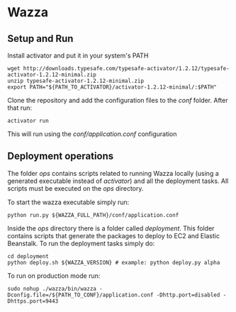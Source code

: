 # Wazza

## Setup and Run

Install activator and put it in your system's PATH

    
    wget http://downloads.typesafe.com/typesafe-activator/1.2.12/typesafe-activator-1.2.12-minimal.zip
    unzip typesafe-activator-1.2.12-minimal.zip
    export PATH="${PATH_TO_ACTIVATOR}/activator-1.2.12-minimal/:$PATH"
    
Clone the repository and add the configuration files to the *conf* folder. After that run:
    
    
    activator run
    

This will run using the *conf/application.conf* configuration

## Deployment operations

The folder *ops* contains scripts related to running Wazza locally (using a generated executable instead of *activator*)  and all the deployment tasks. All scripts must be executed on the *ops* directory.

To start the wazza executable simply run:
    

    python run.py ${WAZZA_FULL_PATH}/conf/application.conf
    
    
Inside the *ops* directory there is a folder called *deployment*. This folder contains scripts that generate the packages to deploy to EC2 and Elastic Beanstalk. To run the deployment tasks simply do:
    
    
    cd deployment
    python deploy.sh ${WAZZA_VERSION} # example: python deploy.py alpha


To run on production mode run:

    sudo nohup ./wazza/bin/wazza -Dconfig.file=/${PATH_TO_CONF}/application.conf -Dhttp.port=disabled -Dhttps.port=9443
    

